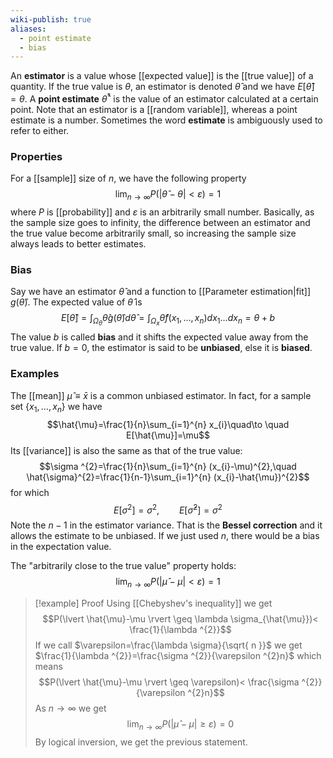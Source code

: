 ```yaml
---
wiki-publish: true
aliases:
  - point estimate
  - bias
---
```

An **estimator** is a value whose [[expected value]] is the [[true value]] of a quantity. If the true value is $\theta$, an estimator is denoted $\hat{\theta}$ and we have $E[\hat{\theta}]=\theta$. A **point estimate** $\hat{\theta}^{*}$ is the value of an estimator calculated at a certain point. Note that an estimator is a [[random variable]], whereas a point estimate is a number. Sometimes the word **estimate** is ambiguously used to refer to either.
### Properties
For a [[sample]] size of $n$, we have the following property
$$\lim_{ n \to \infty } P(\lvert \hat{\theta}-\theta \rvert <\varepsilon)=1$$
where $P$ is [[probability]] and $\varepsilon$ is an arbitrarily small number. Basically, as the sample size goes to infinity, the difference between an estimator and the true value become arbitrarily small, so increasing the sample size always leads to better estimates.
### Bias
Say we have an estimator $\hat{\theta}$ and a function to [[Parameter estimation|fit]] $g(\hat{\theta})$. The expected value of $\hat{\theta}$ is
$$E[\hat{\theta}]=\int_{\Omega_{\theta}}\hat{\theta}g(\hat{\theta})d \hat{\theta}=\int_{\Omega_{x}}\hat{\theta}f(x_{1},\ldots,x_{n})dx_{1}\ldots dx_{n}=\theta+b$$
The value $b$ is called **bias** and it shifts the expected value away from the true value. If $b=0$, the estimator is said to be **unbiased**, else it is **biased**.
### Examples
The [[mean]] $\hat{\mu}\equiv \bar{x}$ is a common unbiased estimator. In fact, for a sample set $\{ x_{1},\ldots,x_{n} \}$ we have
$$\hat{\mu}=\frac{1}{n}\sum_{i=1}^{n} x_{i}\quad\to \quad E[\hat{\mu}]=\mu$$
Its [[variance]] is also the same as that of the true value:
$$\sigma ^{2}=\frac{1}{n}\sum_{i=1}^{n} (x_{i}-\mu)^{2},\quad \hat{\sigma}^{2}=\frac{1}{n-1}\sum_{i=1}^{n} (x_{i}-\hat{\mu})^{2}$$
for which
$$E[\sigma ^{2}]=\sigma ^{2},\qquad E[\hat{\sigma}^{2}]=\sigma ^{2}$$
Note the $n-1$ in the estimator variance. That is the **Bessel correction** and it allows the estimate to be unbiased. If we just used $n$, there would be a bias in the expectation value.

The "arbitrarily close to the true value" property holds:
$$\lim_{ n \to \infty } P(\lvert \hat{\mu}-\mu \rvert <\varepsilon)=1$$
> [!example] Proof
> Using [[Chebyshev's inequality]] we get
> $$P(\lvert \hat{\mu}-\mu \rvert \geq \lambda \sigma_{\hat{\mu}})< \frac{1}{\lambda ^{2}}$$
> If we call $\varepsilon=\frac{\lambda \sigma}{\sqrt{ n }}$ we get $\frac{1}{\lambda ^{2}}=\frac{\sigma ^{2}}{\varepsilon ^{2}n}$ which means
> $$P(\lvert \hat{\mu}-\mu \rvert \geq \varepsilon)< \frac{\sigma ^{2}}{\varepsilon ^{2}n}$$
> As $n\to \infty$ we get
> $$\lim_{ n \to \infty } P(\lvert \hat{\mu}-\mu \rvert \geq \varepsilon)= 0$$
> By logical inversion, we get the previous statement.

